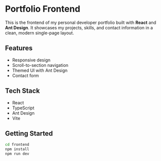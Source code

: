 # Portfolio Frontend

This is the frontend of my personal developer portfolio built with **React** and **Ant Design**. It showcases my projects, skills, and contact information in a clean, modern single-page layout.

## Features

- Responsive design
- Scroll-to-section navigation
- Themed UI with Ant Design
- Contact form

## Tech Stack

- React
- TypeScript
- Ant Design
- Vite

## Getting Started

```bash
cd frontend
npm install
npm run dev
```
